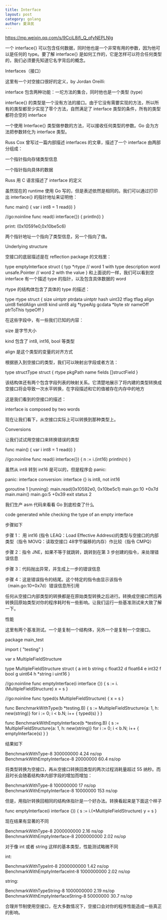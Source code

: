 ```yaml
---
title: Interface
layout: post
category: golang
author: 夏泽民
---
```

https://mp.weixin.qq.com/s/9CciL8ifi_Q_qfyNEPLNlg
<!-- more -->
一个 interface{} 可以包含任何数据，同时他也是一个非常有用的参数，因为他可以是任何的 type。要了解 interface{} 是如何工作的，它是怎样可以符合任何类型的，我们必须要先知道它名字背后的概念。



Interfaces（接口）

这里有一个对空接口很好的定义，by Jordan Oreilli:



interface 包含两种功能：一坨方法的集合，同时他也是一个类型 (type)



interface{} 的类型是一个没有方法的接口。由于它没有需要实现的方法，所以所有的类型都至少实现了零个方法，自然满足了 interface 类型的条件，所有的类型都符合空的 interface



一个使用 Interface{} 类型做参数的方法，可以接收任何类型的参数。Go 会为方法把参数转化为 interface 类型。

Russ Cox 曾写过一篇内部描述 interfaces 的文章，描述了一个 interface 由两部分组成：

一个指针指向存储类型信息

一个指针指向具体的数据



Russ  用 C 语言描述了 interface 的定义







虽然现在的 runtime 使用 Go 写的，但是表述依然是相同的。我们可以通过打印出 interface{} 的指针地址来证明他：





func main() {
  var i int8 = 1
  read(i)
}

//go:noinline
func read(i interface{}) {
  println(i)
}

print:
(0x10591e0,0x10be5c6)



两个指针地址一个指向了类型信息，另一个指向了值。



Underlying structure



空接口的底层描述是在 reflection package 的文档里：

type emptyInterface struct {
   typ  *rtype            // word 1 with type description
   word unsafe.Pointer    // word 2 with the value
}
和上面说的一样，我们可以看到空 interface 有一个描述 type 的指针，以及包含具体数据的 word 





rtype 的结构体包含了具体的 type 的描述：

type rtype struct {
   size       uintptr
   ptrdata    uintptr
   hash       uint32
   tflag      tflag
   align      uint8
   fieldAlign uint8
   kind       uint8
   alg        *typeAlg
   gcdata     *byte
   str        nameOff
   ptrToThis  typeOff
}



在这些字段中，有一些我们已知的内容：

size 是字节大小

kind 包含了 int8, int16, bool 等类型

align 是这个类型的变量的对齐方式



根据嵌入到空接口的类型，我们可以映射出字段或者方法：

type structType struct {
   rtype
   pkgPath name
   fields  []structField
}


该结构体还有两个包含字段列表的映射关系。它清楚地展示了将内建的类型转换成空接口将会导致一次水平转换，在字段描述和它的值被存在内存中的地方



这是我们看到的空接口的描述：





interface is composed by two words



现在让我们看下，从空接口实际上可以转换到那种类型上。



Conversions



让我们试试用空接口来转换错误的类型

func main() {
  var i int8 = 1
  read(i)
}

//go:noinline
func read(i interface{}) {
  n := i.(int16)
  println(n)
}


虽然从 int8 转到 int16 是可以的，但是程序会 panic:



panic: interface conversion: interface {} is int8, not int16

goroutine 1 [running]:
main.read(0x10592e0, 0x10be5c1)
main.go:10 +0x7d
main.main()
main.go:5 +0x39
exit status 2


我们生产 asm 代码来看看 Go 到底检查了什么





code generated while checking the type of an empty interface



步骤如下



步骤 1： 用 int16 (指令 LEAQ：Load Effective Address)的类型与空接口的内部类型（指令 MOVQ：读取空接口 48字节偏移的内存）作比较（指令 CMPQ）

步骤 2：指令 JNE，如果不等于就跳转，跳转到在第 3 步创建的指令，来处理错误信息

步骤 3：代码抛出异常，并生成上一步的错误信息

步骤 4：这是错误指令的结尾。这个特定的指令由显示该指令（main.go:10+0x7d）错误信息所引用



任何从空接口内部类型的转换都是在原始类型转换之后进行。转换成空接口然后再转换回原始类型对你的程序耗时有一些影响。让我们运行一些基准测试来大致了解一下。



性能

这里有两个基准测试。一个是复制一个结构体，另外一个是复制一个空接口。

package main_test

import (
  "testing"
)

var x MultipleFieldStructure

type MultipleFieldStructure struct {
  a int
  b string
  c float32
  d float64
  e int32
  f bool
  g uint64
  h *string
  i uint16
}

//go:noinline
func emptyInterface(i interface {}) {
  s := i.(MultipleFieldStructure)
  x = s
}

//go:noinline
func typed(s MultipleFieldStructure) {
  x = s
}

func BenchmarkWithType(b *testing.B) {
  s := MultipleFieldStructure{a: 1, h: new(string)}
  for i := 0; i < b.N; i++ {
    typed(s)
  }
}

func BenchmarkWithEmptyInterface(b *testing.B) {
  s := MultipleFieldStructure{a: 1, h: new(string)}
  for i := 0; i < b.N; i++ {
    emptyInterface(s)
  }
}


结果如下



BenchmarkWithType-8               300000000           4.24 ns/op
BenchmarkWithEmptyInterface-8      20000000           60.4 ns/op


将类型转换为空接口，再从空接口转换回类型的两次过程消耗量超过 55 纳秒。而且时长会随着结构体内部字段的增加而增加：



BenchmarkWithType-8             100000000         17 ns/op
BenchmarkWithEmptyInterface-8    10000000        153 ns/op


但是，用指针转换回相同的结构体指针是一个好办法。转换看起来是下面这个样子



func emptyInterface(i interface {}) {
  s := i.(*MultipleFieldStructure)
  y = s
}


现在结果有显著的不同



BenchmarkWithType-8                 2000000000          2.16 ns/op
BenchmarkWithEmptyInterface-8       2000000000          2.02 ns/op


对于像 int 或者 string 这样的基本类型，性能测试略微不同



int:

BenchmarkWithTypeInt-8              2000000000          1.42 ns/op
BenchmarkWithEmptyInterfaceInt-8    1000000000          2.02 ns/op


string:

BenchmarkWithTypeString-8           1000000000          2.19 ns/op
BenchmarkWithEmptyInterfaceString-8  50000000           30.7 ns/op




合理并节制使用空接口，在大多数情况下，空接口会对你的程序性能造成一些真正的影响。
